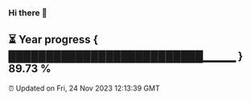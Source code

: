 ### Hi there 👋
⏳ Year progress { ██████████████████████████▁▁▁▁ } 89.73 %
---
⏰ Updated on Fri, 24 Nov 2023 12:13:39 GMT

